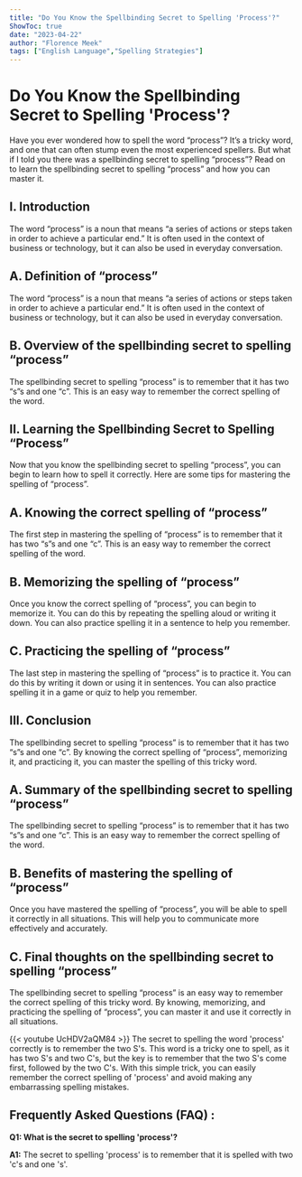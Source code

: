 ```yaml
---
title: "Do You Know the Spellbinding Secret to Spelling 'Process'?"
ShowToc: true 
date: "2023-04-22"
author: "Florence Meek" 
tags: ["English Language","Spelling Strategies"]
---
```

# Do You Know the Spellbinding Secret to Spelling 'Process'?

Have you ever wondered how to spell the word “process”? It’s a tricky word, and one that can often stump even the most experienced spellers. But what if I told you there was a spellbinding secret to spelling “process”? Read on to learn the spellbinding secret to spelling “process” and how you can master it.

## I. Introduction

The word “process” is a noun that means “a series of actions or steps taken in order to achieve a particular end.” It is often used in the context of business or technology, but it can also be used in everyday conversation.

## A. Definition of “process”

The word “process” is a noun that means “a series of actions or steps taken in order to achieve a particular end.” It is often used in the context of business or technology, but it can also be used in everyday conversation.

## B. Overview of the spellbinding secret to spelling “process”

The spellbinding secret to spelling “process” is to remember that it has two “s”s and one “c”. This is an easy way to remember the correct spelling of the word.

## II. Learning the Spellbinding Secret to Spelling “Process”

Now that you know the spellbinding secret to spelling “process”, you can begin to learn how to spell it correctly. Here are some tips for mastering the spelling of “process”.

## A. Knowing the correct spelling of “process”

The first step in mastering the spelling of “process” is to remember that it has two “s”s and one “c”. This is an easy way to remember the correct spelling of the word.

## B. Memorizing the spelling of “process”

Once you know the correct spelling of “process”, you can begin to memorize it. You can do this by repeating the spelling aloud or writing it down. You can also practice spelling it in a sentence to help you remember.

## C. Practicing the spelling of “process”

The last step in mastering the spelling of “process” is to practice it. You can do this by writing it down or using it in sentences. You can also practice spelling it in a game or quiz to help you remember.

## III. Conclusion

The spellbinding secret to spelling “process” is to remember that it has two “s”s and one “c”. By knowing the correct spelling of “process”, memorizing it, and practicing it, you can master the spelling of this tricky word.

## A. Summary of the spellbinding secret to spelling “process”

The spellbinding secret to spelling “process” is to remember that it has two “s”s and one “c”. This is an easy way to remember the correct spelling of the word.

## B. Benefits of mastering the spelling of “process”

Once you have mastered the spelling of “process”, you will be able to spell it correctly in all situations. This will help you to communicate more effectively and accurately.

## C. Final thoughts on the spellbinding secret to spelling “process”

The spellbinding secret to spelling “process” is an easy way to remember the correct spelling of this tricky word. By knowing, memorizing, and practicing the spelling of “process”, you can master it and use it correctly in all situations.

{{< youtube UcHDV2aQM84 >}} 
The secret to spelling the word 'process' correctly is to remember the two S's. This word is a tricky one to spell, as it has two S's and two C's, but the key is to remember that the two S's come first, followed by the two C's. With this simple trick, you can easily remember the correct spelling of 'process' and avoid making any embarrassing spelling mistakes.

## Frequently Asked Questions (FAQ) :
**Q1: What is the secret to spelling 'process'?**

**A1:** The secret to spelling 'process' is to remember that it is spelled with two 'c's and one 's'.





